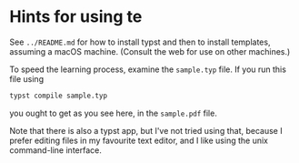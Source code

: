 # Hints for using te

See `../README.md` for how to install typst and then to install templates,
assuming a macOS machine.  (Consult the web for use on other machines.)

To speed the learning process, examine the `sample.typ` file. If you run this
file using

```sh
typst compile sample.typ
```

you ought to get as you see here, in the `sample.pdf` file.

Note that there is also a typst app, but I've not tried using that, because I
prefer editing files in my favourite text editor, and I like using the unix
command-line interface.
